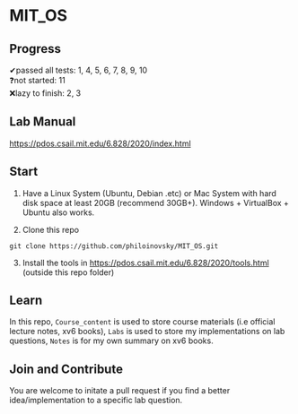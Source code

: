 # MIT_OS

## Progress
✔passed all tests: 1, 4, 5, 6, 7, 8, 9, 10\
❓not started: 11\
❌lazy to finish: 2, 3

## Lab Manual
https://pdos.csail.mit.edu/6.828/2020/index.html

## Start
1. Have a Linux System (Ubuntu, Debian .etc) or Mac System with hard disk space at least 20GB (recommend 30GB+). Windows + VirtualBox + Ubuntu also works. 

2. Clone this repo
<pre><code>git clone https://github.com/philoinovsky/MIT_OS.git</code></pre>

3. Install the tools in https://pdos.csail.mit.edu/6.828/2020/tools.html (outside this repo folder)

## Learn
In this repo, `Course_content` is used to store course materials (i.e official lecture notes, xv6 books), `Labs` is used to store my implementations on lab questions, `Notes` is for my own summary on xv6 books. 

## Join and Contribute
You are welcome to initate a pull request if you find a better idea/implementation to a specific lab question.
